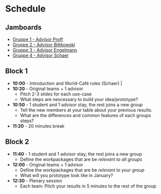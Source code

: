 # Schedule 

## Jamboards
* [Gruppe 1 - Advisor Proff](https://jamboard.google.com/d/1l7AUUqKX7v_6OQAott_VV0Lyw-uFMPWp1KrAKeqhVsc/edit?usp=sharing)
* [Gruppe 2 - Advisor Bittkowski](https://jamboard.google.com/d/1k4Pbcn8aZD3qEk9guhz9pSrRGqohkvXOomTM3q-Be0o/edit?usp=sharing)
* [Gruppe 3 - Advisor Engelmann](https://jamboard.google.com/d/1ZOvOMKvvxq0pBzE8XetauWuSbEf0i6ANQDlA1pb2n8E/edit?usp=sharing)
* [Gruppe 4 - Advisor Schaer](https://jamboard.google.com/d/1D3ZOB9dpImWJKqzTY3QN3QbQtGiLY8xGn8GErfGs2jc/edit?usp=sharing)

## Block 1

- __10:00__ - Introduction and World-Café rules (Schaer) | 
- __10:20__ - Original teams + 1 advisor
  - Pitch 2-3 slides for each use-case
  - What steps are nescessary to build your idea/prototype?
- __10:50__ - 1 student and 1 advisor stay, the rest joins a new group
  - Tell the new members at your table about your previous results. 
  - What are the differences and common features of each groups steps?
- __11:20__ - 20 minutes break

## Block 2

- __11:40__ - 1 student and 1 advisor stay, the rest joins a new group
  - Define the workpackages that are be *relevant to all groups*
- __12:00__ - Original teams + 1 advisor
  - Define the workpackages that are be *relevant to your group*
  - What will you prototype look like in January?
- __12:30__ - Plenary session
  - Each team: Pitch your results in 5 minutes to the rest of the group
